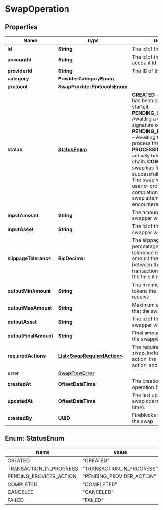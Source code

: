 

# SwapOperation


## Properties

| Name | Type | Description | Notes |
|------------ | ------------- | ------------- | -------------|
|**id** | **String** | The id of the swap operation |  |
|**accountId** | **String** | The id of the vault account or account id |  |
|**providerId** | **String** | The ID of the provider |  |
|**category** | **ProviderCategoryEnum** |  |  |
|**protocol** | **SwapProviderProtocolsEnum** |  |  |
|**status** | [**StatusEnum**](#StatusEnum) | **CREATED** – The swap request has been created but not yet started. **PENDING_USER_ACTION** – Awaiting a user action (e.g. signature or approval). **PENDING_PROVIDER_ACTION** – Awaiting the provider to process the request. **PROCESSING** – The swap is actively being executed on‐chain. **COMPLETED** – The swap has finished successfully. **CANCELED** – The swap was cancelled by user or provider before completion. **FAILED** – The swap attempted but encountered an error. |  |
|**inputAmount** | **String** | The amount of tokens the swapper will provide |  |
|**inputAsset** | **String** | The id of the asset the swapper will provide |  |
|**slippageTolerance** | **BigDecimal** | The slippage tolerance is a percentage. The slippage tolerance is the maximum amount the price can change between the time the transaction is submitted and the time it is executed |  |
|**outputMinAmount** | **String** | The minimum amount of tokens the swapper will receive |  |
|**outputMaxAmount** | **String** | Maximum amount of tokens that the swapper will receive |  |
|**outputAsset** | **String** | The id of the asset the swapper will receive |  |
|**outputFinalAmount** | **String** | Final amount of tokens that the swapper will receive |  [optional] |
|**requiredActions** | [**List&lt;SwapRequiredAction&gt;**](SwapRequiredAction.md) | The required actions for the swap, including the type of action, the status of the action, and the transaction id |  |
|**error** | [**SwapFlowError**](SwapFlowError.md) |  |  [optional] |
|**createdAt** | **OffsetDateTime** | The creation time of the swap operation (ISO Date time). |  |
|**updatedAt** | **OffsetDateTime** | The last update time of the swap operation (ISO Date time). |  |
|**createdBy** | **UUID** | Fireblocks user id that issued the swap |  |



## Enum: StatusEnum

| Name | Value |
|---- | -----|
| CREATED | &quot;CREATED&quot; |
| TRANSACTION_IN_PROGRESS | &quot;TRANSACTION_IN_PROGRESS&quot; |
| PENDING_PROVIDER_ACTION | &quot;PENDING_PROVIDER_ACTION&quot; |
| COMPLETED | &quot;COMPLETED&quot; |
| CANCELED | &quot;CANCELED&quot; |
| FAILED | &quot;FAILED&quot; |




